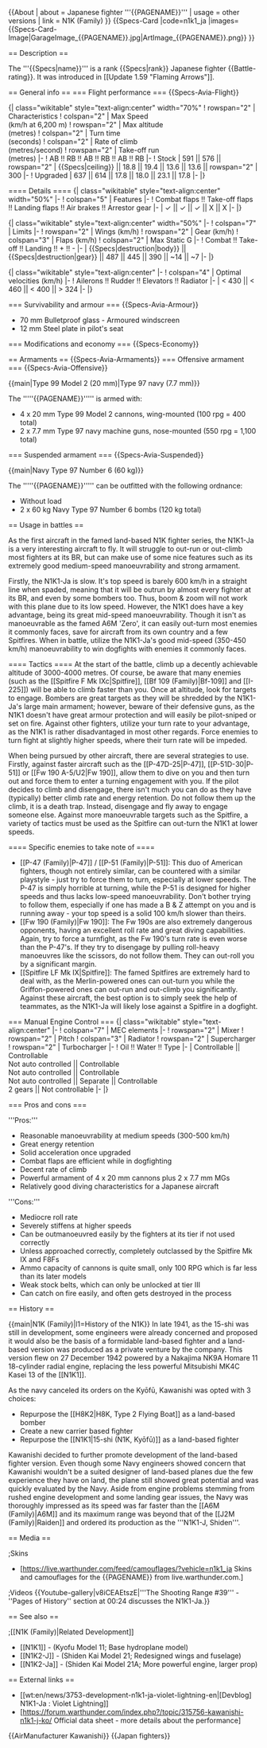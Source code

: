 {{About
| about = Japanese fighter '''{{PAGENAME}}'''
| usage = other versions
| link = N1K (Family)
}}
{{Specs-Card
|code=n1k1_ja
|images={{Specs-Card-Image|GarageImage_{{PAGENAME}}.jpg|ArtImage\_{{PAGENAME}}.png}}
}}

== Description ==

<!-- ''In the description, the first part should be about the history of and the creation and combat usage of the aircraft, as well as its key features. In the second part, tell the reader about the aircraft in the game. Insert a screenshot of the vehicle, so that if the novice player does not remember the vehicle by name, he will immediately understand what kind of vehicle the article is talking about.'' -->

The '''{{Specs|name}}''' is a rank {{Specs|rank}} Japanese fighter {{Battle-rating}}. It was introduced in [[Update 1.59 "Flaming Arrows"]].

== General info ==
=== Flight performance ===
{{Specs-Avia-Flight}}

<!-- ''Describe how the aircraft behaves in the air. Speed, manoeuvrability, acceleration and allowable loads - these are the most important characteristics of the vehicle.'' -->

{| class="wikitable" style="text-align:center" width="70%"
! rowspan="2" | Characteristics
! colspan="2" | Max Speed<br>(km/h at 6,200 m)
! rowspan="2" | Max altitude<br>(metres)
! colspan="2" | Turn time<br>(seconds)
! colspan="2" | Rate of climb<br>(metres/second)
! rowspan="2" | Take-off run<br>(metres)
|-
! AB !! RB !! AB !! RB !! AB !! RB
|-
! Stock
| 591 || 576 || rowspan="2" | {{Specs|ceiling}} || 18.8 || 19.4 || 13.6 || 13.6 || rowspan="2" | 300
|-
! Upgraded
| 637 || 614 || 17.8 || 18.0 || 23.1 || 17.8
|-
|}

==== Details ====
{| class="wikitable" style="text-align:center" width="50%"
|-
! colspan="5" | Features
|-
! Combat flaps !! Take-off flaps !! Landing flaps !! Air brakes !! Arrestor gear
|-
| ✓ || ✓ || ✓ || X || X <!-- ✓ -->
|-
|}

{| class="wikitable" style="text-align:center" width="50%"
|-
! colspan="7" | Limits
|-
! rowspan="2" | Wings (km/h)
! rowspan="2" | Gear (km/h)
! colspan="3" | Flaps (km/h)
! colspan="2" | Max Static G
|-
! Combat !! Take-off !! Landing !! + !! -
|-
| {{Specs|destruction|body}} || {{Specs|destruction|gear}} || 487 || 445 || 390 || ~14 || ~7
|-
|}

{| class="wikitable" style="text-align:center"
|-
! colspan="4" | Optimal velocities (km/h)
|-
! Ailerons !! Rudder !! Elevators !! Radiator
|-
| < 430 || < 460 || < 400 || > 324
|-
|}

=== Survivability and armour ===
{{Specs-Avia-Armour}}

<!-- ''Examine the survivability of the aircraft. Note how vulnerable the structure is and how secure the pilot is, whether the fuel tanks are armoured, etc. Describe the armour, if there is any, and also mention the vulnerability of other critical aircraft systems.'' -->

- 70 mm Bulletproof glass - Armoured windscreen
- 12 mm Steel plate in pilot's seat

=== Modifications and economy ===
{{Specs-Economy}}

== Armaments ==
{{Specs-Avia-Armaments}}
=== Offensive armament ===
{{Specs-Avia-Offensive}}

<!-- ''Describe the offensive armament of the aircraft, if any. Describe how effective the cannons and machine guns are in a battle, and also what belts or drums are better to use. If there is no offensive weaponry, delete this subsection.'' -->

{{main|Type 99 Model 2 (20 mm)|Type 97 navy (7.7 mm)}}

The '''''{{PAGENAME}}''''' is armed with:

- 4 x 20 mm Type 99 Model 2 cannons, wing-mounted (100 rpg = 400 total)
- 2 x 7.7 mm Type 97 navy machine guns, nose-mounted (550 rpg = 1,100 total)

=== Suspended armament ===
{{Specs-Avia-Suspended}}

<!-- ''Describe the aircraft's suspended armament: additional cannons under the wings, bombs, rockets and torpedoes. This section is especially important for bombers and attackers. If there is no suspended weaponry remove this subsection.'' -->

{{main|Navy Type 97 Number 6 (60 kg)}}

The '''''{{PAGENAME}}''''' can be outfitted with the following ordnance:

- Without load
- 2 x 60 kg Navy Type 97 Number 6 bombs (120 kg total)

== Usage in battles ==

<!-- ''Describe the tactics of playing in the aircraft, the features of using aircraft in a team and advice on tactics. Refrain from creating a "guide" - do not impose a single point of view, but instead, give the reader food for thought. Examine the most dangerous enemies and give recommendations on fighting them. If necessary, note the specifics of the game in different modes (AB, RB, SB).'' -->

As the first aircraft in the famed land-based N1K fighter series, the N1K1-Ja is a very interesting aircraft to fly. It will struggle to out-run or out-climb most fighters at its BR, but can make use of some nice features such as its extremely good medium-speed manoeuvrability and strong armament.

Firstly, the N1K1-Ja is slow. It's top speed is barely 600 km/h in a straight line when spaded, meaning that it will be outrun by almost every fighter at its BR, and even by some bombers too. Thus, boom & zoom will not work with this plane due to its low speed. However, the N1K1 does have a key advantage, being its great mid-speed manoeuvrability. Though it isn't as manoeuvrable as the famed A6M 'Zero', it can easily out-turn most enemies it commonly faces, save for aircraft from its own country and a few Spitfires. When in battle, utilize the N1K1-Ja's good mid-speed (350-450 km/h) manoeuvrability to win dogfights with enemies it commonly faces.

==== Tactics ====
At the start of the battle, climb up a decently achievable altitude of 3000-4000 metres. Of course, be aware that many enemies (such as the [[Spitfire F Mk IXc|Spitfire]], [[Bf 109 (Family)|Bf-109]] and [[I-225]]) will be able to climb faster than you. Once at altitude, look for targets to engage. Bombers are great targets as they will be shredded by the N1K1-Ja's large main armament; however, beware of their defensive guns, as the N1K1 doesn't have great armour protection and will easily be pilot-sniped or set on fire. Against other fighters, utilize your turn rate to your advantage, as the N1K1 is rather disadvantaged in most other regards. Force enemies to turn fight at slightly higher speeds, where their turn rate will be impeded.

When being pursued by other aircraft, there are several strategies to use. Firstly, against faster aircraft such as the [[P-47D-25|P-47]], [[P-51D-30|P-51]] or [[Fw 190 A-5/U2|Fw 190]], allow them to dive on you and then turn out and force them to enter a turning engagement with you. If the pilot decides to climb and disengage, there isn't much you can do as they have (typically) better climb rate and energy retention. Do not follow them up the climb, it is a death trap. Instead, disengage and fly away to engage someone else. Against more manoeuvrable targets such as the Spitfire, a variety of tactics must be used as the Spitfire can out-turn the N1K1 at lower speeds.

==== Specific enemies to take note of ====

- [[P-47 (Family)|P-47]] / [[P-51 (Family)|P-51]]: This duo of American fighters, though not entirely similar, can be countered with a similar playstyle - just try to force them to turn, especially at lower speeds. The P-47 is simply horrible at turning, while the P-51 is designed for higher speeds and thus lacks low-speed manoeuvrability. Don't bother trying to follow them, especially if one has made a B & Z attempt on you and is running away - your top speed is a solid 100 km/h slower than theirs.
- [[Fw 190 (Family)|Fw 190]]: The Fw 190s are also extremely dangerous opponents, having an excellent roll rate and great diving capabilities. Again, try to force a turnfight, as the Fw 190's turn rate is even worse than the P-47's. If they try to disengage by pulling roll-heavy manoeuvres like the scissors, do not follow them. They can out-roll you by a significant margin.
- [[Spitfire LF Mk IX|Spitfire]]: The famed Spitfires are extremely hard to deal with, as the Merlin-powered ones can out-turn you while the Griffon-powered ones can out-run and out-climb you significantly. Against these aircraft, the best option is to simply seek the help of teammates, as the N1K1-Ja will likely lose against a Spitfire in a dogfight.

=== Manual Engine Control ===
{| class="wikitable" style="text-align:center"
|-
! colspan="7" | MEC elements
|-
! rowspan="2" | Mixer
! rowspan="2" | Pitch
! colspan="3" | Radiator
! rowspan="2" | Supercharger
! rowspan="2" | Turbocharger
|-
! Oil !! Water !! Type
|-
| Controllable || Controllable<br>Not auto controlled || Controllable<br>Not auto controlled || Controllable<br>Not auto controlled || Separate || Controllable<br>2 gears || Not controllable
|-
|}

=== Pros and cons ===

<!-- ''Summarise and briefly evaluate the vehicle in terms of its characteristics and combat effectiveness. Mark its pros and cons in the bulleted list. Try not to use more than 6 points for each of the characteristics. Avoid using categorical definitions such as "bad", "good" and the like - use substitutions with softer forms such as "inadequate" and "effective".'' -->

'''Pros:'''

- Reasonable manoeuvrability at medium speeds (300-500 km/h)
- Great energy retention
- Solid acceleration once upgraded
- Combat flaps are efficient while in dogfighting
- Decent rate of climb
- Powerful armament of 4 x 20 mm cannons plus 2 x 7.7 mm MGs
- Relatively good diving characteristics for a Japanese aircraft

'''Cons:'''

- Mediocre roll rate
- Severely stiffens at higher speeds
- Can be outmanoeuvred easily by the fighters at its tier if not used correctly
- Unless approached correctly, completely outclassed by the Spitfire Mk IX and F8Fs
- Ammo capacity of cannons is quite small, only 100 RPG which is far less than its later models
- Weak stock belts, which can only be unlocked at tier III
- Can catch on fire easily, and often gets destroyed in the process

== History ==

<!--''Describe the history of the creation and combat usage of the aircraft in more detail than in the introduction. If the historical reference turns out to be too long, take it to a separate article, taking a link to the article about the vehicle and adding a block "/History" (example: <nowiki>https://wiki.warthunder.com/(Vehicle-name)/History</nowiki>) and add a link to it here using the <code>main</code> template. Be sure to reference text and sources by using <code><nowiki><ref></ref></nowiki></code>, as well as adding them at the end of the article with <code><nowiki><references /></nowiki></code>. This section may also include the vehicle's dev blog entry (if applicable) and the in-game encyclopedia description (under <code><nowiki>=== In-game description ===</nowiki></code>, also if applicable).''-->

{{main|N1K (Family)|l1=History of the N1K}}
In late 1941, as the 15-shi was still in development, some engineers were already concerned and proposed it would also be the basis of a formidable land-based fighter and a land-based version was produced as a private venture by the company. This version flew on 27 December 1942 powered by a Nakajima NK9A Homare 11 18-cylinder radial engine, replacing the less powerful Mitsubishi MK4C Kasei 13 of the [[N1K1]].

As the navy canceled its orders on the Kyōfū, Kawanishi was opted with 3 choices:

- Repurpose the [[H8K2|H8K, Type 2 Flying Boat]] as a land-based bomber
- Create a new carrier based fighter
- Repurpose the [[N1K1|15-shi (N1K, Kyōfū)]] as a land-based fighter

Kawanishi decided to further promote development of the land-based fighter version. Even though some Navy engineers showed concern that Kawanishi wouldn't be a suited designer of land-based planes due the few experience they have on land, the plane still showed great potential and was quickly evaluated by the Navy. Aside from engine problems stemming from rushed engine development and some landing gear issues, the Navy was thoroughly impressed as its speed was far faster than the [[A6M (Family)|A6M]] and its maximum range was beyond that of the [[J2M (Family)|Raiden]] and ordered its production as the '''N1K1-J, Shiden'''.

== Media ==

<!-- ''Excellent additions to the article would be video guides, screenshots from the game, and photos.'' -->

;Skins

- [https://live.warthunder.com/feed/camouflages/?vehicle=n1k1_ja Skins and camouflages for the {{PAGENAME}} from live.warthunder.com.]

;Videos
{{Youtube-gallery|v8iCEAEtszE|'''The Shooting Range #39''' - ''Pages of History'' section at 00:24 discusses the N1K1-Ja.}}

== See also ==

<!--''Links to the articles on the War Thunder Wiki that you think will be useful for the reader, for example:''
* ''reference to the series of the aircraft;''
* ''links to approximate analogues of other nations and research trees.''-->

;[[N1K (Family)|Related Development]]

- [[N1K1]] - (Kyofu Model 11; Base hydroplane model)
- [[N1K2-J]] - (Shiden Kai Model 21; Redesigned wings and fuselage)
- [[N1K2-Ja]] - (Shiden Kai Model 21A; More powerful engine, larger prop)

== External links ==

<!-- ''Paste links to sources and external resources, such as:''
* ''topic on the official game forum;''
* ''other literature.'' -->

- [[wt:en/news/3753-development-n1k1-ja-violet-lightning-en|[Devblog] N1K1-Ja : Violet Lightning]]
- [https://forum.warthunder.com/index.php?/topic/315756-kawanishi-n1k1-j-ko/ Official data sheet - more details about the performance]

{{AirManufacturer Kawanishi}}
{{Japan fighters}}

